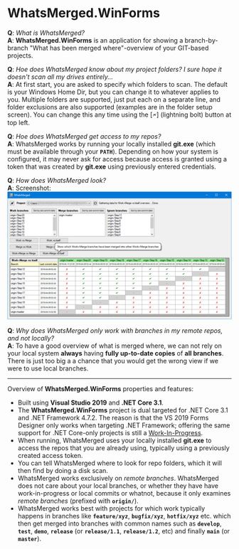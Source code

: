 ﻿# WhatsMerged.WinForms
**Q**: *What is WhatsMerged?*<br>
**A**: **WhatsMerged.WinForms** is an application for showing a branch-by-branch "What has been merged where"-overview of your GIT-based projects.

**Q**: *Hoe does WhatsMerged know about my project folders? I sure hope it doesn't scan all my drives entirely...*<br>
**A**: At first start, you are asked to specify which folders to scan. The default is your Windows Home Dir, but you can change it to whatever applies to you. Multiple folders are supported, just put each on a separate line, and folder exclusions are also supported (examples are in the folder setup screen). You can change this any time using the [🗲] (lightning bolt) button at top left.

**Q**: *Hoe does WhatsMerged get access to my repos?*<br>
**A**: WhatsMerged works by running your locally installed **git.exe** (which must be available through your **`PATH`**). Depending on how your system is configured, it may never ask for access because access is granted using a token that was created by **git.exe** using previously entered credentials.

**Q**: *How does WhatsMerged look?*<br>
**A**: Screenshot:<br>
![WhatsMerged screenshot](WhatsMerged-01.png)

**Q**: *Why does WhatsMerged only work with branches in my remote repos, and not locally?*<br>
**A**: To have a good overview of what is merged where, we can not rely on your local system **always** having **fully up-to-date copies** of **all branches**. There is just too big a a chance that you would get the wrong view if we were to use local branches.

---

Overview of **WhatsMerged.WinForms** properties and features:

- Built using **Visual Studio 2019** and **.NET Core 3.1**.
- The **WhatsMerged.WinForms** project is dual targeted for .NET Core 3.1 and .NET Framework 4.7.2. The reason is that the VS 2019 Forms Designer only works when targeting .NET Framework; offering the same support for .NET Core-only projects is still a [Work-In-Progress](https://devblogs.microsoft.com/dotnet/updates-to-net-core-windows-forms-designer-in-visual-studio-16-5-preview-1/).
- When running, WhatsMerged uses your locally installed **git.exe** to access the repos that you are already using, typically using a previously created access token.
- You can tell WhatsMerged where to look for repo folders, which it will then find by doing a disk scan.
- WhatsMerged works exclusively on *remote branches*. WhatsMerged does not care about your local branches, or whether they have have work-in-progress or local commits or whatnot, because it only examines *remote branches* (prefixed with **`origin/`**).
- WhatsMerged works best with projects for which work typically happens in branches like **`feature/xyz`**, **`bugfix/xyz`**, **`hotfix/xyz`** etc. which then get merged into branches with common names such as **`develop`**, **`test`**, **`demo`**, **`release`** (or **`release/1.1`**, **`release/1.2`**, etc) and finally **`main`** (or **`master`**).
